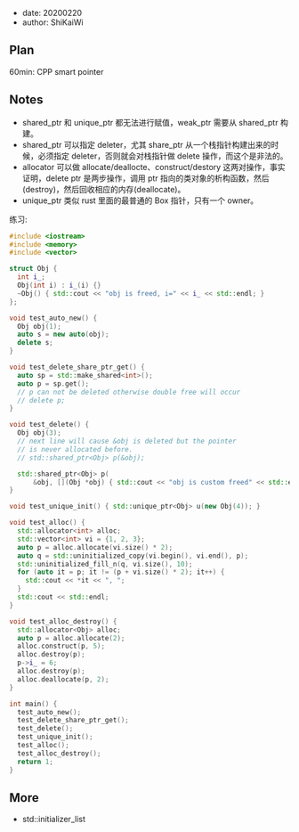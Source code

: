 - date: 20200220 
- author: ShiKaiWi

## Plan
60min: CPP smart pointer

## Notes
- shared_ptr 和 unique_ptr 都无法进行赋值，weak_ptr 需要从 shared_ptr 构建。
- shared_ptr 可以指定 deleter，尤其 share_ptr 从一个栈指针构建出来的时候，必须指定 deleter，否则就会对栈指针做 delete 操作，而这个是非法的。
- allocator 可以做 allocate/deallocte、construct/destory 这两对操作，事实证明，delete ptr 是两步操作，调用 ptr 指向的类对象的析构函数，然后(destroy)，然后回收相应的内存(deallocate)。
- unique_ptr 类似 rust 里面的最普通的 Box 指针，只有一个 owner。

练习:
```cpp
#include <iostream>
#include <memory>
#include <vector>

struct Obj {
  int i_;
  Obj(int i) : i_(i) {}
  ~Obj() { std::cout << "obj is freed, i=" << i_ << std::endl; }
};

void test_auto_new() {
  Obj obj(1);
  auto s = new auto(obj);
  delete s;
}

void test_delete_share_ptr_get() {
  auto sp = std::make_shared<int>();
  auto p = sp.get();
  // p can not be deleted otherwise double free will occur
  // delete p;
}

void test_delete() {
  Obj obj(3);
  // next line will cause &obj is deleted but the pointer
  // is never allocated before.
  // std::shared_ptr<Obj> p(&obj);

  std::shared_ptr<Obj> p(
      &obj, [](Obj *obj) { std::cout << "obj is custom freed" << std::endl; });
}

void test_unique_init() { std::unique_ptr<Obj> u(new Obj(4)); }

void test_alloc() {
  std::allocator<int> alloc;
  std::vector<int> vi = {1, 2, 3};
  auto p = alloc.allocate(vi.size() * 2);
  auto q = std::uninitialized_copy(vi.begin(), vi.end(), p);
  std::uninitialized_fill_n(q, vi.size(), 10);
  for (auto it = p; it != (p + vi.size() * 2); it++) {
    std::cout << *it << ", ";
  }
  std::cout << std::endl;
}

void test_alloc_destroy() {
  std::allocator<Obj> alloc;
  auto p = alloc.allocate(2);
  alloc.construct(p, 5);
  alloc.destroy(p);
  p->i_ = 6;
  alloc.destroy(p);
  alloc.deallocate(p, 2);
}

int main() {
  test_auto_new();
  test_delete_share_ptr_get();
  test_delete();
  test_unique_init();
  test_alloc();
  test_alloc_destroy();
  return 1;
}
```


## More
- std::initializer_list

